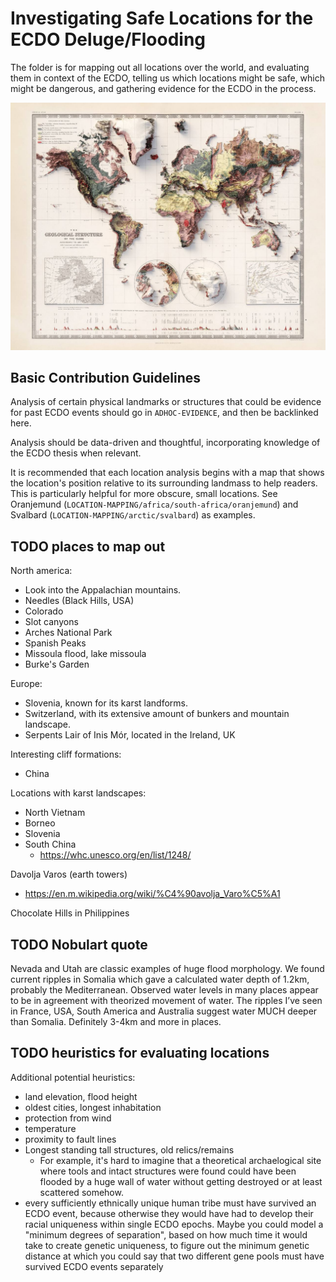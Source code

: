 # Investigating Safe Locations for the ECDO Deluge/Flooding

The folder is for mapping out all locations over the world, and evaluating them in context of the ECDO, telling us which locations might be safe, which might be dangerous, and gathering evidence for the ECDO in the process.

![world](img/global-elevation2.jpg "world")

## Basic Contribution Guidelines

Analysis of certain physical landmarks or structures that could be evidence for past ECDO events should go in `ADHOC-EVIDENCE`, and then be backlinked here.

Analysis should be data-driven and thoughtful, incorporating knowledge of the ECDO thesis when relevant.

It is recommended that each location analysis begins with a map that shows the location's position relative to its surrounding landmass to help readers. This is particularly helpful for more obscure, small locations. See Oranjemund (`LOCATION-MAPPING/africa/south-africa/oranjemund`) and Svalbard (`LOCATION-MAPPING/arctic/svalbard`) as examples.

## TODO places to map out

North america:
- Look into the Appalachian mountains.
- Needles (Black Hills, USA)
- Colorado
- Slot canyons
- Arches National Park
- Spanish Peaks
- Missoula flood, lake missoula
- Burke's Garden

Europe:
- Slovenia, known for its karst landforms.
- Switzerland, with its extensive amount of bunkers and mountain landscape.
- Serpents Lair of Inis Mór, located in the Ireland, UK

Interesting cliff formations:
- China

Locations with karst landscapes:
- North Vietnam
- Borneo
- Slovenia
- South China
	- https://whc.unesco.org/en/list/1248/

Davolja Varos (earth towers)
- https://en.m.wikipedia.org/wiki/%C4%90avolja_Varo%C5%A1

Chocolate Hills in Philippines

## TODO Nobulart quote

Nevada and Utah are classic examples of huge flood morphology. We found current ripples in Somalia which gave a calculated water depth of 1.2km, probably the Mediterranean. Observed water levels in many places appear to be in agreement with theorized movement of water. The ripples I’ve seen in France, USA, South America and Australia suggest water MUCH deeper than Somalia. Definitely 3-4km and more in places.

## TODO heuristics for evaluating locations

Additional potential heuristics:
- land elevation, flood height
- oldest cities, longest inhabitation
- protection from wind
- temperature
- proximity to fault lines
- Longest standing tall structures, old relics/remains
	- For example, it's hard to imagine that a theoretical archaelogical site where tools and intact structures were found could have been flooded by a huge wall of water without getting destroyed or at least scattered somehow.
- every sufficiently ethnically unique human tribe must have survived an ECDO event, because otherwise they would have had to develop their racial uniqueness within single ECDO epochs. Maybe you could model a "minimum degrees of separation", based on how much time it would take to create genetic uniqueness, to figure out the minimum genetic distance at which you could say that two different gene pools must have survived ECDO events separately